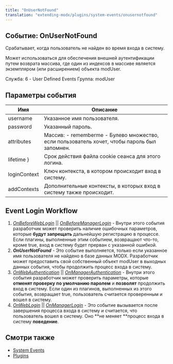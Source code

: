 ```yaml
---
title: "OnUserNotFound"
translation: "extending-modx/plugins/system-events/onusernotfound"
---
```


## Событие: OnUserNotFound

Срабатывает, когда пользователь не найден во время входа в систему.

Может использоваться для обеспечения внешней аутентификации путем возврата массива, где один из индексов в массиве является экземпляром (или расширением) объекта modUser.

Служба: 6 - User Defined Events
Группа: modUser

## Параметры события

| Имя          | Описание                                                                                     |
| ------------ | -------------------------------------------------------------------------------------------- |
| username     | Указанное имя пользователя.                                                                  |
| password     | Указанный пароль.                                                                            |
| attributes   | Массив: - rememberme - Булево множество, если пользователь хочет, чтобы пароль был запомнен. |
| lifetime }   | Срок действия файла cookie сеанса для этого логина.                                          |
| loginContext | Ключ контекста, в котором происходит вход в систему.                                         |
| addContexts  | Дополнительные контексты, в которых вход в систему также происходит.                         |

## Event Login Workflow

1. _[_OnBeforeWebLogin_](http://rtfm.modx.com/display/revolution20/OnBeforeWebLogin)_ || _[OnBeforeManagerLogin](http://rtfm.modx.com/display/revolution20/OnBeforeManagerLogin)_ - Внутри этого события разработчик может проверить наличие ошибочных параметров, которые **будут запрещать** дальнейшую регистрацию в процессе. Если плагины, выполненные этим событием, возвращают что-то, кроме true, вход в систему будет прерван с указанной ошибкой.
2. **_OnUserNotFound_** - Это событие выполняется, только если указанное имя пользователя не найдено в базе данных MODX. Разработчик может предоставить свой собственный объект modUser в выходных данных события, чтобы продолжить процесс входа в систему.
3. _[OnWebAuthentication](http://rtfm.modx.com/display/revolution20/OnWebAuthentication)_ || _[OnManagerAuthentication](http://rtfm.modx.com/display/revolution20/OnManagerAuthentication)_ - Внутри этого события разработчик может проверить параметры, которые **отменят проверку по умолчанию паролем** и **позволят** продолжить вход в систему. Если один из плагинов, выполненных из этого события, возвращает true, пользователь считается проверенным и вошел в систему.
4. _[OnWebLogin](http://rtfm.modx.com/display/revolution20/OnWebLogin)_ || _[OnManagerLogin](http://rtfm.modx.com/display/revolution20/OnManagerLogin)_ - Это событие вызывается после завершения процесса входа в систему и считается, что пользователь вошел в систему. Оно **не меняет **процесс входа в систему **поведение**.

## Смотри также

- [System Events](extending-modx/plugins/system-events "System Events")
- [Plugins](extending-modx/plugins "Plugins")
